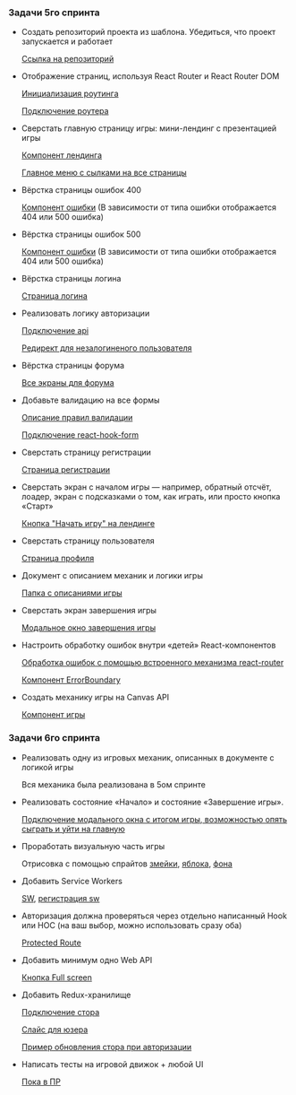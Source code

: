 ### Задачи 5го спринта

- Создать репозиторий проекта из шаблона. Убедиться, что проект запускается и работает

  [Ссылка на репозиторий](https://github.com/Aikeilol/team-project)

- Отображение страниц, используя React Router и React Router DOM

  [Инициализация роутинга](https://github.com/Aikeilol/team-project/blob/main/packages/client/src/router/index.tsx)

  [Подключение роутера](https://github.com/Aikeilol/team-project/blob/40b2b4d6da4482c7ae199460233aef1e84937bcc/packages/client/src/index.tsx#L15)

- Сверстать главную страницу игры: мини-лендинг с презентацией игры

  [Компонент лендинга](https://github.com/Aikeilol/team-project/blob/main/packages/client/src/components/Intro/index.tsx)

  [Главное меню с сылками на все страницы](https://github.com/Aikeilol/team-project/blob/40b2b4d6da4482c7ae199460233aef1e84937bcc/packages/client/src/components/menu/index.tsx)

- Вёрстка страницы ошибок 400

  [Компонент ошибки](https://github.com/Aikeilol/team-project/blob/main/packages/client/src/components/Error/index.tsx)
  (В зависимости от типа ошибки отображается 404 или 500 ошибка)

- Вёрстка страницы ошибок 500

  [Компонент ошибки](https://github.com/Aikeilol/team-project/blob/main/packages/client/src/components/Error/index.tsx)
  (В зависимости от типа ошибки отображается 404 или 500 ошибка)

- Вёрстка страницы логина

  [Страница логина](https://github.com/Aikeilol/team-project/blob/main/packages/client/src/pages/SignIn/index.tsx)

- Реализовать логику авторизации

  [Подключение api](https://github.com/Aikeilol/team-project/blob/main/packages/client/src/utils/scripts/api/yandexApi.ts)

  [Редирект для незалогиненого пользователя](https://github.com/Aikeilol/team-project/blob/main/packages/client/src/components/ProtectedRoute/index.tsx)

- Вёрстка страницы форума

  [Все экраны для форума](https://github.com/Aikeilol/team-project/tree/main/packages/client/src/pages/Forum)

- Добавьте валидацию на все формы

  [Описание правил валидации](https://github.com/Aikeilol/team-project/blob/main/packages/client/src/components/Form/data.ts)

  [Подключение react-hook-form](https://github.com/Aikeilol/team-project/blob/40b2b4d6da4482c7ae199460233aef1e84937bcc/packages/client/src/components/Form/index.tsx#L33)

- Сверстать страницу регистрации

  [Страница регистрации](https://github.com/Aikeilol/team-project/blob/main/packages/client/src/pages/SignUp/index.tsx)

- Сверстать экран с началом игры — например, обратный отсчёт, лоадер, экран с подсказками о том, как играть, или просто кнопка «Старт»

  [Кнопка "Начать игру" на лендинге](https://github.com/Aikeilol/team-project/blob/40b2b4d6da4482c7ae199460233aef1e84937bcc/packages/client/src/components/Intro/index.tsx#L39)

- Сверстать страницу пользователя

  [Страница профиля](https://github.com/Aikeilol/team-project/blob/main/packages/client/src/components/Profile/index.tsx)

- Документ с описанием механик и логики игры

  [Папка с описаниями игры](https://github.com/Aikeilol/team-project/tree/main/docs)

- Сверстать экран завершения игры

  [Модальное окно завершения игры](https://github.com/Aikeilol/team-project/blob/main/packages/client/src/components/GameEndDialog/index.tsx)

- Настроить обработку ошибок внутри «детей» React-компонентов

  [Обработка ошибок с помощью встроенного механизма react-router](https://github.com/Aikeilol/team-project/blob/40b2b4d6da4482c7ae199460233aef1e84937bcc/packages/client/src/router/index.tsx#L39)

  [Компонент ErrorBoundary](https://github.com/Aikeilol/team-project/blob/main/packages/client/src/components/ErrorBoundary/index.tsx)

- Создать механику игры на Canvas API

  [Компонент игры](https://github.com/Aikeilol/team-project/blob/main/packages/client/src/components/Game/index.tsx)

### Задачи 6го спринта

- Реализовать одну из игровых механик, описанных в документе с логикой игры

  Вся механика была реализована в 5ом спринте

- Реализовать состояние «Начало» и состояние «Завершение игры».

  [Подключение модального окна с итогом игры, возможностью опять сыграть и уйти на главную](https://github.com/Aikeilol/team-project/blob/40b2b4d6da4482c7ae199460233aef1e84937bcc/packages/client/src/components/Game/index.tsx#L126)

- Проработать визуальную часть игры

  Отрисовка с помощью спрайтов [змейки](https://github.com/Aikeilol/team-project/blob/40b2b4d6da4482c7ae199460233aef1e84937bcc/packages/client/src/components/Game/Snake/index.ts#L174), [яблока](https://github.com/Aikeilol/team-project/blob/40b2b4d6da4482c7ae199460233aef1e84937bcc/packages/client/src/components/Game/Apple/index.ts#L8), [фона](https://github.com/Aikeilol/team-project/blob/40b2b4d6da4482c7ae199460233aef1e84937bcc/packages/client/src/components/Game/index.tsx#L71)

- Добавить Service Workers

  [SW](https://github.com/Aikeilol/team-project/blob/main/packages/client/net-or-cache-sw.js), [регистрация sw](https://github.com/Aikeilol/team-project/blob/main/packages/client/src/utils/service-worker/index.ts)

- Авторизация должна проверяться через отдельно написанный Hook или HOC (на ваш выбор, можно использовать сразу оба)

  [Protected Route](https://github.com/Aikeilol/team-project/blob/main/packages/client/src/components/ProtectedRoute/index.tsx)

- Добавить минимум одно Web API

  [Кнопка Full screen](https://github.com/Aikeilol/team-project/blob/main/packages/client/src/components/FullScreenButton/index.tsx)

- Добавить Redux-хранилище

  [Подключение стора](https://github.com/Aikeilol/team-project/blob/40b2b4d6da4482c7ae199460233aef1e84937bcc/packages/client/src/index.tsx#L12)

  [Слайс для юзера](https://github.com/Aikeilol/team-project/blob/main/packages/client/src/store/slices/userSlice.ts)

  [Пример обновления стора при авторизации](https://github.com/Aikeilol/team-project/blob/40b2b4d6da4482c7ae199460233aef1e84937bcc/packages/client/src/router/actions/signInAction.ts#L25)

- Написать тесты на игровой движок + любой UI

  [Пока в ПР](https://github.com/Aikeilol/team-project/pull/20)
